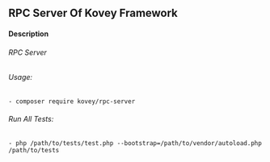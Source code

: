 ## RPC Server Of Kovey Framework
#### Description
###### RPC Server
###### Usage:
    - composer require kovey/rpc-server
###### Run All Tests:
    - php /path/to/tests/test.php --bootstrap=/path/to/vendor/autoload.php /path/to/tests
